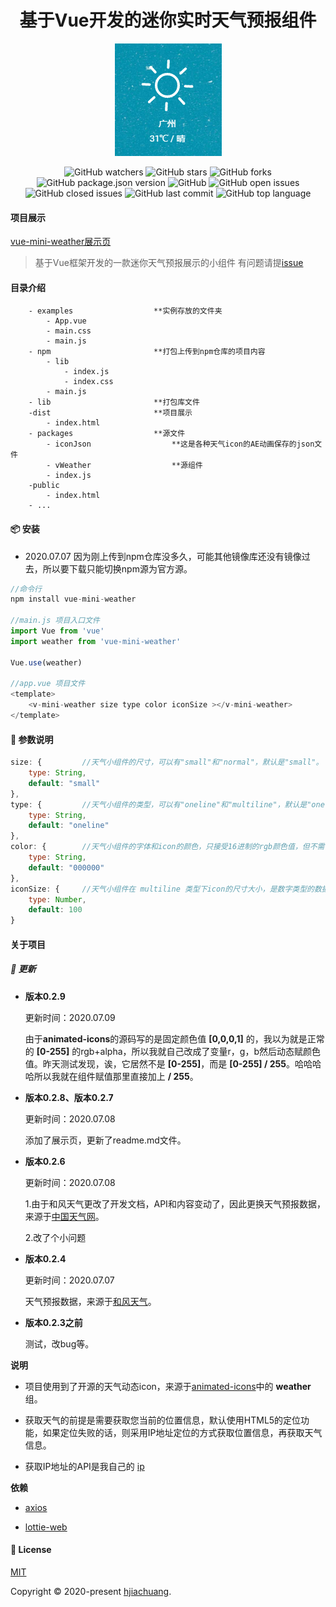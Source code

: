 <h1 align="center">基于Vue开发的迷你实时天气预报组件</h1>

<div align="center">

<img src='https://raw.githubusercontent.com/hjiachuang/vue-mini-weather/master/weather.png' />

![GitHub watchers](https://img.shields.io/github/watchers/hjiachuang/vue-mini-weather?style=social) ![GitHub stars](https://img.shields.io/github/stars/hjiachuang/vue-mini-weather?style=social) ![GitHub forks](https://img.shields.io/github/forks/hjiachuang/vue-mini-weather?style=social)
<br />
![GitHub package.json version](https://img.shields.io/github/package-json/v/hjiachuang/vue-mini-weather?style=flat-square) ![GitHub](https://img.shields.io/github/license/hjiachuang/vue-mini-weather?style=flat-square) ![GitHub open issues](https://img.shields.io/github/issues/hjiachuang/vue-mini-weather?style=flat-square) ![GitHub closed issues](https://img.shields.io/github/issues-closed/hjiachuang/vue-mini-weather) ![GitHub last commit](https://img.shields.io/github/last-commit/hjiachuang/vue-mini-weather?style=flat-square) ![GitHub top language](https://img.shields.io/github/languages/top/hjiachuang/vue-mini-weather?style=flat-square)

</div>

#### 项目展示
[vue-mini-weather展示页](https://api.aidioute.cn/resource/vue-mini-weather/)

> 基于Vue框架开发的一款迷你天气预报展示的小组件 有问题请提[issue](https://github.com/hjiachuang/vue-mini-weather/issues)

#### 目录介绍
```
    - examples                  **实例存放的文件夹
        - App.vue   
        - main.css
        - main.js
    - npm                       **打包上传到npm仓库的项目内容
        - lib
            - index.js
            - index.css
        - main.js
    - lib                       **打包库文件
    -dist                       **项目展示
        - index.html
    - packages                  **源文件
        - iconJson                  **这是各种天气icon的AE动画保存的json文件
        - vWeather                  **源组件
        - index.js
    -public
        - index.html
    - ...
```

#### 📦 安装
*  2020.07.07 因为刚上传到npm仓库没多久，可能其他镜像库还没有镜像过去，所以要下载只能切换npm源为官方源。

```javascript
//命令行
npm install vue-mini-weather

//main.js 项目入口文件
import Vue from 'vue'
import weather from 'vue-mini-weather'

Vue.use(weather)

//app.vue 项目文件
<template>
    <v-mini-weather size type color iconSize ></v-mini-weather>
</template>
```

#### 📝 参数说明
```javascript
size: {         //天气小组件的尺寸，可以有"small"和"normal"，默认是"small"。
    type: String,
    default: "small"
},
type: {         //天气小组件的类型，可以有"oneline"和"multiline"，默认是"oneline"。
    type: String,
    default: "oneline"
},
color: {        //天气小组件的字体和icon的颜色，只接受16进制的rgb颜色值，但不需传"#"号，例如黑色："000000"，白色："ffffff"。
    type: String,
    default: "000000"
},
iconSize: {     //天气小组件在 multiline 类型下icon的尺寸大小，是数字类型的数据，单位为px，默认是100。
    type: Number,
    default: 100
}
```

#### 关于项目

##### 📖 更新

* **版本0.2.9**

    更新时间：2020.07.09
    
    由于**animated-icons**的源码写的是固定颜色值 **[0,0,0,1]** 的，我以为就是正常的 **[0-255]** 的rgb+alpha，所以我就自己改成了变量r，g，b然后动态赋颜色值。昨天测试发现，诶，它居然不是 **[0-255]**，而是 **[0-255] / 255**。哈哈哈哈所以我就在组件赋值那里直接加上 **/ 255**。

* **版本0.2.8、版本0.2.7**

    更新时间：2020.07.08
    
    添加了展示页，更新了readme.md文件。

* **版本0.2.6**

    更新时间：2020.07.08
    
    1.由于和风天气更改了开发文档，API和内容变动了，因此更换天气预报数据，来源于[中国天气网](http://www.weather.com.cn/)。
    
    2.改了个小问题

* **版本0.2.4**

    更新时间：2020.07.07
    
    天气预报数据，来源于[和风天气](https://www.heweather.com/)。

* **版本0.2.3之前**
    
    测试，改bug等。

**说明**

* 项目使用到了开源的天气动态icon，来源于[animated-icons](https://icons8.com/animated-icons#Weather)中的 **weather** 组。

* 获取天气的前提是需要获取您当前的位置信息，默认使用HTML5的定位功能，如果定位失败的话，则采用IP地址定位的方式获取位置信息，再获取天气信息。

* 获取IP地址的API是我自己的 [ip](https://api.aidioute.cn/ip/)

**依赖**

* [axios](https://github.com/axios/axios)

* [lottie-web](https://github.com/airbnb/lottie-web)

#### 📝 License

[MIT](https://github.com/hjiachuang/vue-mini-weather/blob/master/LICENSE)

Copyright © 2020-present [hjiachuang](https://github.com/hjiachuang).
